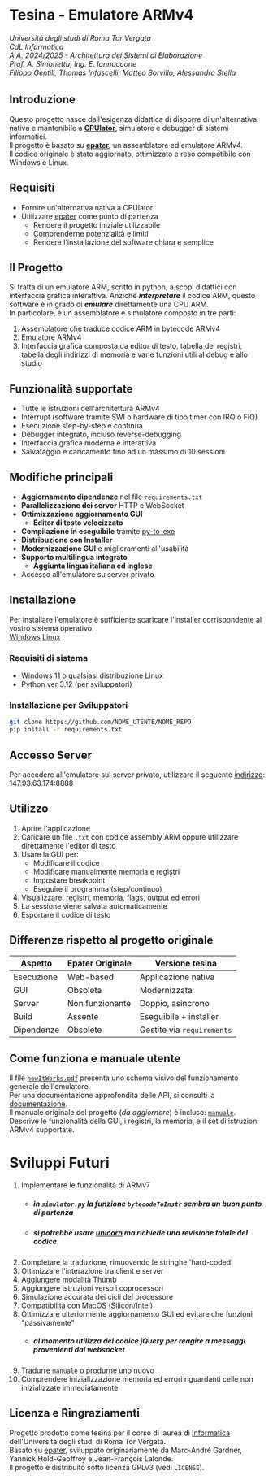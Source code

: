# Tesina - Emulatore ARMv4
###### _Università degli studi di Roma Tor Vergata<br>CdL Informatica<br>A.A. 2024/2025 - Architettura dei Sistemi di Elaborazione<br> Prof. A. Simonetta, Ing. E. Iannaccone<br>Filippo Gentili, Thomas Infascelli, Matteo Sorvillo, Alessandro Stella_
## Introduzione

Questo progetto nasce dall'esigenza didattica di disporre di un'alternativa nativa e mantenibile a [**CPUlator**](https://cpulator.01xz.net/), simulatore e debugger di sistemi informatici.<br>
Il progetto è basato su [**epater**](https://github.com/mgard/epater), un assemblatore ed emulatore ARMv4.<br>
Il codice originale è stato aggiornato, ottimizzato e reso compatibile con Windows e Linux.


## Requisiti
- Fornire un'alternativa nativa a CPUlator
- Utilizzare [epater](https://github.com/mgard/epater) come punto di partenza
   * Rendere il progetto iniziale utilizzabile
   * Comprenderne potenzialità e limiti
   * Rendere l'installazione del software chiara e semplice



## Il Progetto

Si tratta di un emulatore ARM, scritto in python, a scopi didattici con interfaccia grafica interattiva. Anziché _**interpretare**_ il codice ARM, questo software è in grado di _**emulare**_ direttamente una CPU ARM.<br>In particolare, è un assemblatore e simulatore composto in tre parti:

1. Assemblatore che traduce codice ARM in bytecode ARMv4
2. Emulatore ARMv4
3. Interfaccia grafica composta da editor di testo, tabella dei registri, tabella degli indirizzi di memoria e varie funzioni utili al debug e allo studio

## Funzionalità supportate

- Tutte le istruzioni dell'architettura ARMv4 
- Interrupt (software tramite SWI o hardware di tipo timer con IRQ o FIQ)
- Esecuzione step-by-step e continua
- Debugger integrato, incluso reverse-debugging
- Interfaccia grafica moderna e interattiva
- Salvataggio e caricamento fino ad un massimo di 10 sessioni


## Modifiche principali

- **Aggiornamento dipendenze** nel file `requirements.txt`
- **Parallelizzazione dei server** HTTP e WebSocket
- **Ottimizzazione aggiornamento GUI**
  - **Editor di testo velocizzato**
- **Compilazione in eseguibile** tramite [py-to-exe](https://pypi.org/project/auto-py-to-exe) 
- **Distribuzione con Installer** 
- **Modernizzazione GUI** e miglioramenti all'usabilità
- **Supporto multilingua integrato**
   - **Aggiunta lingua italiana ed inglese**
- Accesso all'emulatore su server privato

## Installazione

Per installare l'emulatore è sufficiente scaricare l'installer corrispondente al vostro sistema operativo.<br>
[Windows]() [Linux]()<br> 

### Requisiti di sistema

- Windows 11 o qualsiasi distribuzione Linux
- Python ver 3.12 (per sviluppatori)

### Installazione per Sviluppatori

```bash
git clone https://github.com/NOME_UTENTE/NOME_REPO
pip install -r requirements.txt

```

## Accesso Server
Per accedere all'emulatore sul server privato, utilizzare il seguente [indirizzo](147.93.63.174:8888):<br>
147.93.63.174:8888

## Utilizzo

1. Aprire l'applicazione
2. Caricare un file `.txt` con codice assembly ARM oppure utilizzare direttamente l'editor di testo
3. Usare la GUI per:
   - Modificare il codice
   - Modificare manualmente memoria e registri
   - Impostare breakpoint
   - Eseguire il programma (step/continuo)
4. Visualizzare: registri, memoria, flags, output ed errori
5. La sessione viene salvata automaticamente
6. Esportare il codice di testo


## Differenze rispetto al progetto originale

| Aspetto                | Epater Originale           | Versione tesina             |
|------------------------|----------------------------|-----------------------------|
| Esecuzione             | Web-based                  | Applicazione nativa         |
| GUI                    | Obsoleta                   | Modernizzata                |
| Server                 | Non funzionante            | Doppio, asincrono           |
| Build                  | Assente                    | Eseguibile + installer      |
| Dipendenze             | Obsolete                   | Gestite via `requirements`  |

## Come funziona e manuale utente

Il file [`howItWorks.pdf`](https://github.com/Filippo2903/ARMulator/blob/master/howItWorks.png) presenta uno schema visivo del funzionamento generale dell'emulatore.<br>
Per una documentazione approfondita delle API, si consulti la [documentazione](http://147.93.63.174:8080).<br>
Il manuale originale del progetto (_da aggiornare_) è incluso: [`manuale`](https://github.com/Filippo2903/ARMulator/blob/master/manuale.pdf). Descrive le funzionalità della GUI, i registri, la memoria, e il set di istruzioni ARMv4 supportate.

# Sviluppi Futuri

1. Implementare le funzionalità di ARMv7
   * ##### in `simulator.py` la funzione _`bytecodeToInstr`_ sembra un buon punto di partenza
   * ##### si potrebbe usare [unicorn](https://www.unicorn-engine.org) ma richiede una revisione totale del codice
2. Completare la traduzione, rimuovendo le stringhe 'hard-coded'
3. Ottimizzare l'interazione tra client e server
4. Aggiungere modalità Thumb
5. Aggiungere istruzioni verso i coprocessori
6. Simulazione accurata dei cicli del processore
7. Compatibilità con MacOS (Silicon/Intel)
8. Ottimizzare ulteriormente aggiornamento GUI ed evitare che funzioni "passivamente"
   * ##### al momento utilizza del codice jQuery per reagire a messaggi provenienti dal websocket
9. Tradurre `manuale` o produrne uno nuovo
10. Comprendere inizializzazione memoria ed errori riguardanti celle non inizializzate immediatamente

## Licenza e Ringraziamenti

Progetto prodotto come tesina per il corso di laurea di [Informatica](http://www.informatica.uniroma2.it/) dell'Università degli studi di Roma Tor Vergata.<br>
Basato su [epater](https://github.com/mgard/epater), sviluppato originariamente da Marc-André Gardner, Yannick Hold-Geoffroy e Jean-François Lalonde.<br>
Il progetto è distribuito sotto licenza GPLv3 (vedi `LICENSE`).
